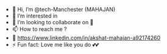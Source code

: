 - 👋 Hi, I’m @tech-Manchester (MAHAJAN)
- 👀 I’m interested in <CODING> <WEB DEV> <CYBERSECURITY>
- 💞️ I’m looking to collaborate on 🤗 
- 📫 How to reach me ?
- 👀 https://www.linkedin.com/in/akshat-mahajan-a92174260
- ⚡ Fun fact: Love me like you do  💕💕



